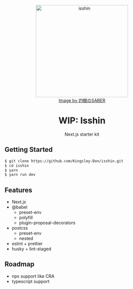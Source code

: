 <div align="center">
  <img src="https://i.loli.net/2019/04/08/5caac418e0bfe.png" width="300" alt="isshin" />
</div>
<div align="center">
  <a href="https://www.pixiv.net/member.php?id=14591247">Image by 灼眼のSABER</a>
</div>
<h1 align="center">WIP: Isshin</h1>
<p align="center">Next.js starter kit</p>

## Getting Started

```bash
$ git clone https://github.com/Kingsley-Don/isshin.git
$ cd isshin
$ yarn
$ yarn run dev
```

## Features

- Next.js
- @babel
  - preset-env
  - polyfill
  - plugin-proposal-decorators
- postcss
  - preset-env
  - nested
- eslint + prettier
- husky + lint-staged

## Roadmap

- npx support like CRA 
- typescript support 
